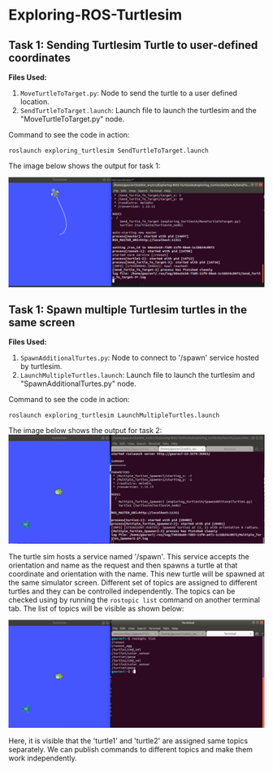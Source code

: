 # Exploring-ROS-Turtlesim

## **Task 1: Sending Turtlesim Turtle to user-defined coordinates**

**Files Used:**
1. `MoveTurtleToTarget.py`: Node to send the turtle to a user defined location.
2. `SendTurtleToTarget.launch`: Launch file to launch the turtlesim and the "MoveTurtleToTarget.py" node. 

Command to see the code in action:

```shell
roslaunch exploring_turtlesim SendTurtleToTarget.launch
```

The image below shows the output for task 1:

![image info](./exploring_turtlesim//imgs/task1.png)


## **Task 1: Spawn multiple Turtlesim turtles in the same screen**

**Files Used:**
1. `SpawnAdditionalTurtes.py`: Node to connect to '/spawn' service hosted by turtlesim. 
2. `LaunchMultipleTurtles.launch`: Launch file to launch the turtlesim and "SpawnAdditionalTurtes.py" node.

Command to see the code in action:

```shell
roslaunch exploring_turtlesim LaunchMultipleTurtles.launch
```

The image below shows the output for task 2:
![image info](./exploring_turtlesim//imgs/task2_1.png)

The turtle sim hosts a service named '/spawn'. This service accepts the orientation and name as the request and then spawns a turtle at that coordinate and orientation with the name. This new turtle will be spawned at the same simulator screen. Different set of topics are assigned to different turtles and they can be controlled independently. The topics can be checked using by running the `rostopic list` command on another terminal tab. The list of topics will be visible as shown below:

![image info](./exploring_turtlesim//imgs/task2_2.png)

Here, it is visible that the 'turtle1' and 'turtle2' are assigned same topics separately. We can publish commands to different topics and make them work independently. 